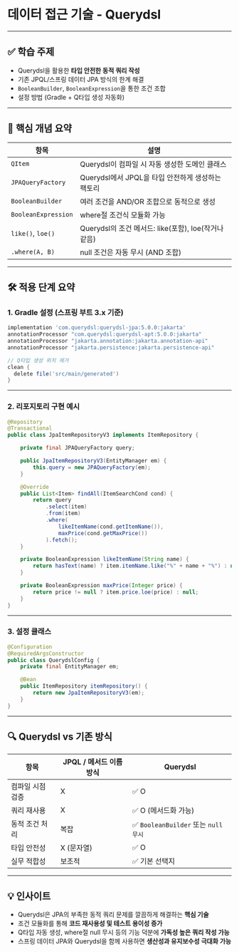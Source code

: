 # 데이터 접근 기술 - Querydsl

---

## ✅ 학습 주제

* Querydsl을 활용한 **타입 안전한 동적 쿼리 작성**
* 기존 JPQL/스프링 데이터 JPA 방식의 한계 해결
* `BooleanBuilder`, `BooleanExpression`을 통한 조건 조합
* 설정 방법 (Gradle + Q타입 생성 자동화)

---

## 🧩 핵심 개념 요약

| 항목                  | 설명                                      |
| ------------------- | --------------------------------------- |
| `QItem`             | Querydsl이 컴파일 시 자동 생성한 도메인 클래스          |
| `JPAQueryFactory`   | Querydsl에서 JPQL을 타입 안전하게 생성하는 팩토리       |
| `BooleanBuilder`    | 여러 조건을 AND/OR 조합으로 동적으로 생성              |
| `BooleanExpression` | where절 조건식 모듈화 가능                       |
| `like()`, `loe()`   | Querydsl의 조건 메서드: like(포함), loe(작거나 같음) |
| `.where(A, B)`      | null 조건은 자동 무시 (AND 조합)                 |

---

## 🛠️ 적용 단계 요약

### 1. Gradle 설정 (스프링 부트 3.x 기준)

```groovy
implementation 'com.querydsl:querydsl-jpa:5.0.0:jakarta'
annotationProcessor "com.querydsl:querydsl-apt:5.0.0:jakarta"
annotationProcessor "jakarta.annotation:jakarta.annotation-api"
annotationProcessor "jakarta.persistence:jakarta.persistence-api"
```

```groovy
// Q타입 생성 위치 제거
clean {
  delete file('src/main/generated')
}
```

---

### 2. 리포지토리 구현 예시

```java
@Repository
@Transactional
public class JpaItemRepositoryV3 implements ItemRepository {

    private final JPAQueryFactory query;

    public JpaItemRepositoryV3(EntityManager em) {
        this.query = new JPAQueryFactory(em);
    }

    @Override
    public List<Item> findAll(ItemSearchCond cond) {
        return query
            .select(item)
            .from(item)
            .where(
                likeItemName(cond.getItemName()),
                maxPrice(cond.getMaxPrice())
            ).fetch();
    }

    private BooleanExpression likeItemName(String name) {
        return hasText(name) ? item.itemName.like("%" + name + "%") : null;
    }

    private BooleanExpression maxPrice(Integer price) {
        return price != null ? item.price.loe(price) : null;
    }
}
```

---

### 3. 설정 클래스

```java
@Configuration
@RequiredArgsConstructor
public class QuerydslConfig {
    private final EntityManager em;

    @Bean
    public ItemRepository itemRepository() {
        return new JpaItemRepositoryV3(em);
    }
}
```

---

## 🔍 Querydsl vs 기존 방식

| 항목        | JPQL / 메서드 이름 방식 | Querydsl                        |
| --------- | ---------------- | ------------------------------- |
| 컴파일 시점 검증 | X                | ✅ O                             |
| 쿼리 재사용    | X                | ✅ O (메서드화 가능)                   |
| 동적 조건 처리  | 복잡               | ✅ `BooleanBuilder` 또는 `null 무시` |
| 타입 안전성    | X (문자열)          | ✅ O                             |
| 실무 적합성    | 보조적              | ✅ 기본 선택지                        |

---

## 💡 인사이트

* Querydsl은 JPA의 부족한 동적 쿼리 문제를 깔끔하게 해결하는 **핵심 기술**
* 조건 모듈화를 통해 **코드 재사용성 및 테스트 용이성 증가**
* Q타입 자동 생성, where절 null 무시 등의 기능 덕분에 **가독성 높은 쿼리 작성 가능**
* 스프링 데이터 JPA와 Querydsl을 함께 사용하면 **생산성과 유지보수성 극대화 가능**

